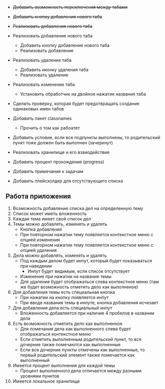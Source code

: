 -   ~~Добавить возможность переключения между табами~~
-   ~~Добавить кнопку добавления нового таба~~
-   ~~Реализовать добавления нового таба~~

-   Реализовать добавление нового таба
    -   Добавить кнопку добавления нового таба
    -   Реализовать добавление
-   Реализовать удаление таба
    -   Добавить иконку удаления таба
    -   Реализовать удаление
-   Реализовать изменение таба
    -   Установить обработчик на двойное нажатие названия таба
-   Сделать проверку, которая будет предотвращать создание одинаковых имен табов
-   Добавить пакет classnames
    -   Прочить о том как рабоатет
-   Добавить условие, если все подпункты выполнены, то родительский пункт тоже должен быть выполнен (зачеркнут)
-   Реализовать хранилище и его взаиодействие
-   Добавить процент прохождения (progress)
-   Добавить примечания к задачам
-   Добавить плейсхолдер для отсутствующего списка

## Работа приложения

1. Возможность добавление списка дел на определенную тему
2. Список может иметь вложенность
3. Каждая тема имеет свой список дел
4. Темы можно добавлять, изменять и удалять
    - Кнопка добавления
    - При повторном нажатии тему появляется контекстное меню с опцией изменения
    - При повторном нажатии тему появляется контекстное меню с опцией удаления
5. Дела можно добавлять, изменять и удалять
    - Под каждым делом будет инпут, который будет показываться при наведении
        - Инпут будет видимым, если список отсутствует
    - Изменение при нажатии на название темы
    - Для удаления будет отображаться слева контекстное меню (там же будет возможность отметить дело как выполненое)
6. Для добавления темы есть специальная кнопка
    - При нажатии на кнопку появляется инпут
    - При вводе названия темы в инпуте, кнопка добавления исчезает
7. Для добавления дела есть специальный инпут
    - Вложенность добавляется при наличие 4 пробелов в названии дела
8. Есть возможность отметить дело как выполненное
    - Для помечания дела как выполненного слева будет отображаться контекстное меню
    - Если отметить выполненным родительский пункт, то все дочерние также помечаются как выполненные
    - Если все дочерние пункты отмечены как выполненные, то первый родительский элемент также помечается как выполненный
9. Имеется процент выполнения для каждой темы
    - Процент выполненного дела отличается между разными уровнями пунктов
10. Имеется локальное хранилище
